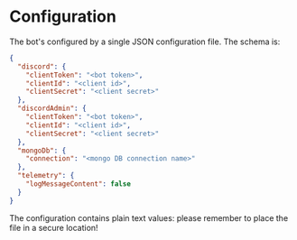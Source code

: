 # Configuration

The bot's configured by a single JSON configuration file. The schema is:

```json
{
  "discord": {
    "clientToken": "<bot token>",
    "clientId": "<client id>",
    "clientSecret": "<client secret>"
  },
  "discordAdmin": {
    "clientToken": "<bot token>",
    "clientId": "<client id>",
    "clientSecret": "<client secret>"
  },
  "mongoDb": {
    "connection": "<mongo DB connection name>"
  },
  "telemetry": {
    "logMessageContent": false
  }
}
```

The configuration contains plain text values: please remember to place the file in a secure location!